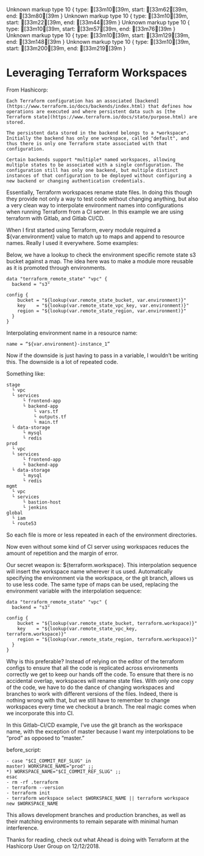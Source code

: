 Unknown markup type 10 { type: [33m10[39m, start: [33m62[39m, end: [33m80[39m }
Unknown markup type 10 { type: [33m10[39m, start: [33m22[39m, end: [33m44[39m }
Unknown markup type 10 { type: [33m10[39m, start: [33m57[39m, end: [33m76[39m }
Unknown markup type 10 { type: [33m10[39m, start: [33m129[39m, end: [33m148[39m }
Unknown markup type 10 { type: [33m10[39m, start: [33m200[39m, end: [33m219[39m }

# Leveraging Terraform Workspaces



From Hashicorp:

    Each Terraform configuration has an associated [backend](https://www.terraform.io/docs/backends/index.html) that defines how operations are executed and where persistent data such as [the Terraform state](https://www.terraform.io/docs/state/purpose.html) are stored.

    The persistent data stored in the backend belongs to a *workspace*. Initially the backend has only one workspace, called "default", and thus there is only one Terraform state associated with that configuration.

    Certain backends support *multiple* named workspaces, allowing multiple states to be associated with a single configuration. The configuration still has only one backend, but multiple distinct instances of that configuration to be deployed without configuring a new backend or changing authentication credentials.

Essentially, Terraform workspaces rename state files. In doing this though they provide not only a way to test code without changing anything, but also a very clean way to interpolate environment names into configurations when running Terraform from a CI server. In this example we are using terraform with Gitlab, and Gitlab CI/CD.

When I first started using Terraform, every module required a ${var.environment} value to match up to maps and append to resource names. Really I used it everywhere. Some examples:

Below, we have a lookup to check the environment specific remote state s3 bucket against a map. The idea here was to make a module more reusable as it is promoted through environments.

    data "terraform_remote_state" "vpc" {
      backend = "s3"

    config {
        bucket = "${lookup(var.remote_state_bucket, var.environment)}"
        key    = "${lookup(var.remote_state_vpc_key, var.environment)}"
        region = "${lookup(var.remote_state_region, var.environment)}"
      }
    }

Interpolating environment name in a resource name:

    name = “${var.environment}-instance_1”

Now if the downside is just having to pass in a variable, I wouldn’t be writing this. The downside is a lot of repeated code.

Something like:

    stage
      └ vpc
      └ services
          └ frontend-app
          └ backend-app
              └ vars.tf
              └ outputs.tf
              └ main.tf
      └ data-storage
          └ mysql
          └ redis
    prod
      └ vpc
      └ services
          └ frontend-app
          └ backend-app
      └ data-storage
          └ mysql
          └ redis
    mgmt
      └ vpc
      └ services
          └ bastion-host
          └ jenkins
    global
      └ iam
      └ route53

So each file is more or less repeated in each of the environment directories.

Now even without some kind of CI server using workspaces reduces the amount of repetition and the margin of error.

Our secret weapon is: ${terraform.workspace}. This interpolation sequence will insert the workspace name wherever it us used. Automatically specifying the environment via the workspace, or the git branch, allows us to use less code. The same type of maps can be used, replacing the environment variable with the interpolation sequence:

    data "terraform_remote_state" "vpc" {
      backend = "s3"

    config {
        bucket = "${lookup(var.remote_state_bucket, terraform.workspace)}"
        key    = "${lookup(var.remote_state_vpc_key, terraform.workspace)}"
        region = "${lookup(var.remote_state_region, terraform.workspace)}"
      }
    }

Why is this preferable? Instead of relying on the editor of the terraform configs to ensure that all the code is replicated across environments correctly we get to keep our hands off the code. To ensure that there is no accidental overlap, workspaces will rename state files. With only one copy of the code, we have to do the dance of changing workspaces and branches to work with different versions of the files. Indeed, there is nothing wrong with that, but we still have to remember to change workspaces every time we checkout a branch. The real magic comes when we incorporate this into CI.

In this Gitlab-CI/CD example, I’ve use the git branch as the workspace name, with the exception of master because I want my interpolations to be “prod” as opposed to “master.”

before_script:

    - case "$CI_COMMIT_REF_SLUG" in
    master) WORKSPACE_NAME="prod" ;;
    *) WORKSPACE_NAME="$CI_COMMIT_REF_SLUG" ;;
    esac
    - rm -rf .terraform
    - terraform --version
    - terraform init
    - terraform workspace select $WORKSPACE_NAME || terraform workspace new $WORKSPACE_NAME

This allows development branches and production branches, as well as their matching environments to remain separate with minimal human interference.

Thanks for reading, check out what Ahead is doing with Terraform at the Hashicorp User Group on 12/12/2018.
